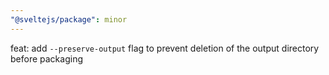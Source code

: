 ```yaml
---
"@sveltejs/package": minor
---
```


feat: add `--preserve-output` flag to prevent deletion of the output directory before packaging
